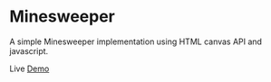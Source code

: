 # Minesweeper
A simple Minesweeper implementation using HTML canvas API and javascript.

Live [Demo](http://www.nico-ginocchio.com/minesweeper/index.html)

